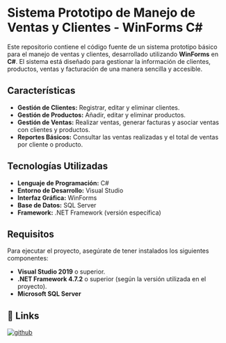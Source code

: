 # Sistema Prototipo de Manejo de Ventas y Clientes - WinForms C#

Este repositorio contiene el código fuente de un sistema prototipo básico para el manejo de ventas y clientes, desarrollado utilizando **WinForms** en **C#**. El sistema está diseñado para gestionar la información de clientes, productos, ventas y facturación de una manera sencilla y accesible.

## Características

- **Gestión de Clientes:** Registrar, editar y eliminar clientes.
- **Gestión de Productos:** Añadir, editar y eliminar productos.
- **Gestión de Ventas:** Realizar ventas, generar facturas y asociar ventas con clientes y productos.
- **Reportes Básicos:** Consultar las ventas realizadas y el total de ventas por cliente o producto.

## Tecnologías Utilizadas

- **Lenguaje de Programación:** C#
- **Entorno de Desarrollo:** Visual Studio
- **Interfaz Gráfica:** WinForms
- **Base de Datos:** SQL Server
- **Framework:** .NET Framework (versión específica)

## Requisitos

Para ejecutar el proyecto, asegúrate de tener instalados los siguientes componentes:

- **Visual Studio 2019** o superior.
- **.NET Framework 4.7.2** o superior (según la versión utilizada en el proyecto).
- **Microsoft SQL Server**
  
## 🔗 Links

[![github](https://img.shields.io/badge/github-000?style=for-the-badge&logo=github&logoColor=white)](https://github.com/MyDiDev)
